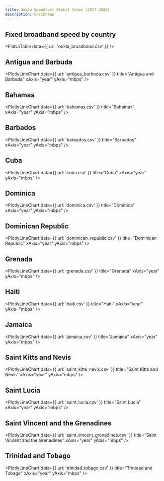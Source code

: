 ```yaml
---
title: Ookla Speedtest Global Index (2017-2024)
description: Caribbean
---
```


## Fixed broadband speed by country

<FlatUiTable
  data={{
    url: 'ookla_broadband.csv'
  }}
/>

## Antigua and Barbuda

<PlotlyLineChart
  data={{
    url: 'antigua_barbuda.csv'
  }}
  title="Antigua and Barbuda"
  xAxis="year"
  yAxis="mbps"
/>

## Bahamas

<PlotlyLineChart
  data={{
    url: 'bahamas.csv'
  }}
  title="Bahamas"
  xAxis="year"
  yAxis="mbps"
/>

## Barbados

<PlotlyLineChart
  data={{
    url: 'barbados.csv'
  }}
  title="Barbados"
  xAxis="year"
  yAxis="mbps"
/>

## Cuba

<PlotlyLineChart
  data={{
    url: 'cuba.csv'
  }}
  title="Cuba"
  xAxis="year"
  yAxis="mbps"
/>

## Dominica

<PlotlyLineChart
  data={{
    url: 'dominica.csv'
  }}
  title="Dominica"
  xAxis="year"
  yAxis="mbps"
/>

## Dominican Republic

<PlotlyLineChart
  data={{
    url: 'dominican_republic.csv'
  }}
  title="Dominican Republic"
  xAxis="year"
  yAxis="mbps"
/>

## Grenada

<PlotlyLineChart
  data={{
    url: 'grenada.csv'
  }}
  title="Grenada"
  xAxis="year"
  yAxis="mbps"
/>

## Haiti

<PlotlyLineChart
  data={{
    url: 'haiti.csv'
  }}
  title="Haiti"
  xAxis="year"
  yAxis="mbps"
/>

## Jamaica

<PlotlyLineChart
  data={{
    url: 'jamaica.csv'
  }}
  title="Jamaica"
  xAxis="year"
  yAxis="mbps"
/>

## Saint Kitts and Nevis

<PlotlyLineChart
  data={{
    url: 'saint_kitts_nevis.csv'
  }}
  title="Saint Kitts and Nevis"
  xAxis="year"
  yAxis="mbps"
/>

## Saint Lucia

<PlotlyLineChart
  data={{
    url: 'saint_lucia.csv'
  }}
  title="Saint Lucia"
  xAxis="year"
  yAxis="mbps"
/>

## Saint Vincent and the Grenadines

<PlotlyLineChart
  data={{
    url: 'saint_vincent_grenadines.csv'
  }}
  title="Saint Vincent and the Grenadines"
  xAxis="year"
  yAxis="mbps"
/>

## Trinidad and Tobago

<PlotlyLineChart
  data={{
    url: 'trinidad_tobago.csv'
  }}
  title="Trinidad and Tobago"
  xAxis="year"
  yAxis="mbps"
/>
